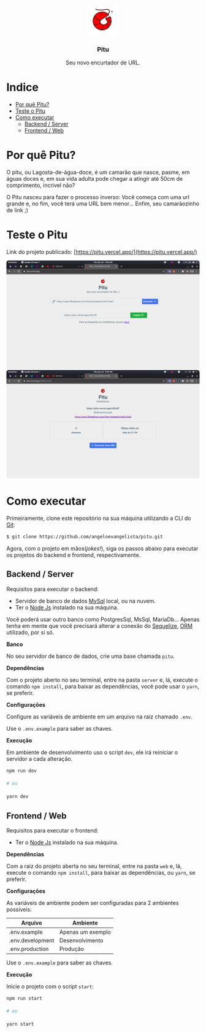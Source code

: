 <p align="center">
  <a href="https://github.com/angeloevangelista/pitu">
    <img src="./.github/images/logo.png" alt="Pitu - Encurtador de URL" width="80">
  </a>

  <h3 align="center">Pitu</h3>

  <p align="center">
    Seu novo encurtador de URL.
  </p>
</p>

# Indice

- [Por quê Pitu?](#por-quê-pitu?)
- [Teste o Pitu](#teste-o-pitu)
- [Como executar](#como-executar)
  - [Backend / Server](#backend-/-server)
  - [Frontend / Web](#frontend-/-web)
<!-- - [Passwords](#passwords) -->

# Por quê Pitu?

O pitu, ou Lagosta-de-água-doce, é um camarão que nasce, pasme, em águas doces e, em sua vida adulta pode chegar a atingir até 50cm de comprimento, incrivel não?

O Pitu nasceu para fazer o processo inverso: Você começa com uma url grande e, no fim, você terá uma URL bem menor... Enfim, seu camarãozinho de link ;)

# Teste o Pitu

Link do projeto publicado: [https://pitu.vercel.app/](https://pitu.vercel.app/)

![Pitu - Preview 01](./.github/images/preview-01.png)
![Pitu - Preview 02](./.github/images/preview-02.png)

# Como executar

Primeiramente, clone este repositório na sua máquina utilizando a CLI do [Git](https://git-scm.com/):

```bash
$ git clone https://github.com/angeloevangelista/pitu.git
```

Agora, com o projeto em mãos(_jokes!_), siga os passos abaixo para executar os projetos do backend e frontend, respectivamente.

## Backend / Server

Requisitos para executar o backend:

- Servidor de banco de dados [MySql](https://www.mysql.com/) local, ou na nuvem.
- Ter o [Node Js](https://nodejs.org/en/) instalado na sua máquina.

Você poderá usar outro banco como PostgresSql, MsSql, MariaDb... Apenas tenha em mente que você precisará alterar a conexão do [Sequelize](https://sequelize.org/), [ORM](https://en.wikipedia.org/wiki/Object%E2%80%93relational_mapping) utilizado, por sí só.

**Banco**

No seu servidor de banco de dados, crie uma base chamada `pitu`.

**Dependências**

Com o projeto aberto no seu terminal, entre na pasta `server` e, lá, execute o comando `npm install`, para baixar as dependências, você pode usar o `yarn`, se preferir.

**Configurações**

Configure as variáveis de ambiente em um arquivo na raiz chamado `.env`.

Use o `.env.example` para saber as chaves.

**Execução**

Em ambiente de desenvolvimento uso o script `dev`, ele irá reiniciar o servidor a cada alteração.

```bash
npm run dev

# ou

yarn dev
```

## Frontend / Web

Requisitos para executar o frontend:

- Ter o [Node Js](https://nodejs.org/en/) instalado na sua máquina.

**Dependências**

Com a raiz do projeto aberta no seu terminal, entre na pasta `web` e, lá, execute o comando `npm install`, para baixar as dependências, ou `yarn`, se preferir.

**Configurações**

As variáveis de ambiente podem ser configuradas para 2 ambientes possíveis:

| Arquivo          | Ambiente          |
| ---------------- | ----------------- |
| .env.example     | Apenas um exemplo |
| .env.development | Desenvolvimento   |
| .env.production  | Produção          |

Use o `.env.example` para saber as chaves.

**Execução**

Inicie o projeto com o script `start`:

```bash
npm run start

# ou

yarn start
```

<!-- # Passwords

Abaixo estão os passwords dados durante a semana.

1. FOCO
1. PERSISTENCIA
1. ESTUDAR
1. PRATICAR
1. PROFISSIONAL
1. SUCESSO -->
